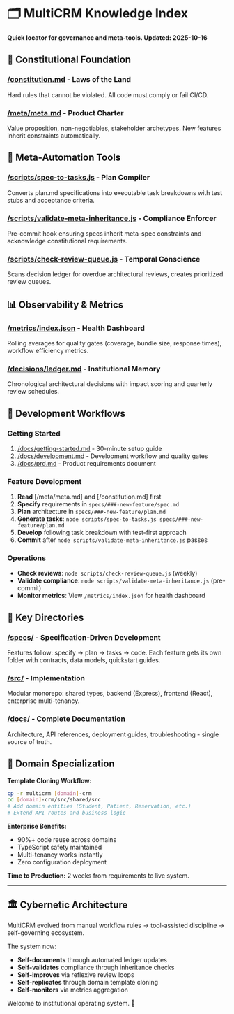 # 🗂️ MultiCRM Knowledge Index

**Quick locator for governance and meta-tools. Updated: 2025-10-16**

## 📜 Constitutional Foundation

### [/constitution.md](constitution.md) - Laws of the Land
Hard rules that cannot be violated. All code must comply or fail CI/CD.

### [/meta/meta.md](meta/meta.md) - Product Charter
Value proposition, non-negotiables, stakeholder archetypes. New features inherit constraints automatically.

## 🤖 Meta-Automation Tools

### [/scripts/spec-to-tasks.js](scripts/spec-to-tasks.js) - Plan Compiler
Converts plan.md specifications into executable task breakdowns with test stubs and acceptance criteria.

### [/scripts/validate-meta-inheritance.js](scripts/validate-meta-inheritance.js) - Compliance Enforcer
Pre-commit hook ensuring specs inherit meta-spec constraints and acknowledge constitutional requirements.

### [/scripts/check-review-queue.js](scripts/check-review-queue.js) - Temporal Conscience
Scans decision ledger for overdue architectural reviews, creates prioritized review queues.

## 📊 Observability & Metrics

### [/metrics/index.json](metrics/index.json) - Health Dashboard
Rolling averages for quality gates (coverage, bundle size, response times), workflow efficiency metrics.

### [/decisions/ledger.md](decisions/ledger.md) - Institutional Memory
Chronological architectural decisions with impact scoring and quarterly review schedules.

## 🔄 Development Workflows

### Getting Started
1. [/docs/getting-started.md](docs/getting-started.md) - 30-minute setup guide
2. [/docs/development.md](docs/development.md) - Development workflow and quality gates
3. [/docs/prd.md](docs/prd.md) - Product requirements document

### Feature Development
1. **Read** [/meta/meta.md] and [/constitution.md] first
2. **Specify** requirements in `specs/###-new-feature/spec.md`
3. **Plan** architecture in `specs/###-new-feature/plan.md`
4. **Generate tasks**: `node scripts/spec-to-tasks.js specs/###-new-feature/plan.md`
5. **Develop** following task breakdown with test-first approach
6. **Commit** after `node scripts/validate-meta-inheritance.js` passes

### Operations
- **Check reviews**: `node scripts/check-review-queue.js` (weekly)
- **Validate compliance**: `node scripts/validate-meta-inheritance.js` (pre-commit)
- **Monitor metrics**: View `/metrics/index.json` for health dashboard

## 🎯 Key Directories

### [/specs/](specs/) - Specification-Driven Development
Features follow: specify → plan → tasks → code. Each feature gets its own folder with contracts, data models, quickstart guides.

### [/src/](src/) - Implementation
Modular monorepo: shared types, backend (Express), frontend (React), enterprise multi-tenancy.

### [/docs/](docs/) - Complete Documentation
Architecture, API references, deployment guides, troubleshooting - single source of truth.

## 🚀 Domain Specialization

**Template Cloning Workflow:**
```bash
cp -r multicrm [domain]-crm
cd [domain]-crm/src/shared/src
# Add domain entities (Student, Patient, Reservation, etc.)
# Extend API routes and business logic
```

**Enterprise Benefits:**
- 90%+ code reuse across domains
- TypeScript safety maintained
- Multi-tenancy works instantly
- Zero configuration deployment

**Time to Production:** 2 weeks from requirements to live system.

---

## 🏛️ Cybernetic Architecture

MultiCRM evolved from manual workflow rules → tool-assisted discipline → self-governing ecosystem.

The system now:
- **Self-documents** through automated ledger updates
- **Self-validates** compliance through inheritance checks
- **Self-improves** via reflexive review loops
- **Self-replicates** through domain template cloning
- **Self-monitors** via metrics aggregation

Welcome to institutional operating system. 🎉
